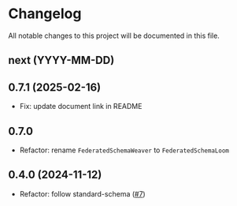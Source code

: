 # Changelog

All notable changes to this project will be documented in this file.

## next (YYYY-MM-DD)

## 0.7.1 (2025-02-16)

* Fix: update document link in README

## 0.7.0

* Refactor: rename `FederatedSchemaWeaver` to `FederatedSchemaLoom`

## 0.4.0 (2024-11-12)

* Refactor: follow standard-schema ([#7](https://github.com/modevol-com/gqloom/pull/7))
